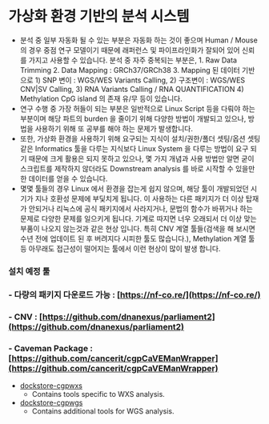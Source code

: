 # 가상화 환경 기반의 분석 시스템

* 분석 중 일부 자동화 될 수 있는 부분은 자동화 하는 것이 좋으며 Human / Mouse 의 경우 중점 연구 모델이기 때문에 래퍼런스 및 파이프라인화가 잘되어 있어 신뢰를 가지고 사용할 수 있습니다.  분석 중 자주 중복되는 부분은, 1. Raw Data Trimming 2. Data Mapping : GRCh37/GRCh38 3. Mapping 된 데이터 기반으로   1\) SNP 변이 : WGS/WES Variants Calling,   2\) 구조변이 : WGS/WES CNV\|SV Calling,   3\) RNA Variants Calling / RNA QUANTIFICATION   4\) Methylation CpG island 의 존재 유/무  등이 있습니다. 
* 연구 수행 중 가장 허들이 되는 부분은 일반적으로 Linux Script 등을 다뤄야 하는 부분이며 해당 파트의 burden 을 줄이기 위해 다양한 방법이 개발되고 있으나, 방법을 사용하기 위해 또 공부를 해야 하는 문제가 발생합니다.  
* 또한, 가상화 환경을 사용하기 위해 요구되는 지식이 설치/권한/폴더 셋팅/옵션 셋팅 같은 Informatics 툴을 다루는 지식보다 Linux System 을 다루는 방법이 요구 되기 때문에  크게 활용은 되지 못하고 있으나, 몇 가지 개념과 사용 방법만 알면 굳이 스크립트를 제작하지 않더라도 Downstream analysis 를 바로 시작할 수 있을만한 데이터를 얻을 수 있습니다. 
* 몇몇 툴들의 경우 Linux 에서 환경을 잡는게 쉽지 않으며, 해당 툴이 개발되었던 시기가 지나 호환성 문제에 부딫치게 됩니다. 이 사용하는 다른 패키지가 더 이상 탑재가 안되거나 리눅스에 공식 패키지에서 사라지거나, 문법의 함수가 바뀌거나 하는 문제로 다양한 문제를 일으키게 됩니다.  기계로 따지면 너우 오래되서 더 이상 맞는 부품이 나오지 않는것과 같은 현상 입니다. 특히 CNV 계열 툴들\(검색을 해 보시면 수년 전에 업데이트 된 후 버려지다 시피한 툴도 많습니다.\), Methylation 계열 툴등 아무래도 접근성이 떨어지는 툴에서 이런 현상이 많이 발생 합니다. 

### 설치 예정 툴

### - 다량의 패키지 다운로드 가능 : [https://nf-co.re/](https://nf-co.re/) 

### - CNV : [https://github.com/dnanexus/parliament2](https://github.com/dnanexus/parliament2)

### - Caveman Package :   [https://github.com/cancerit/cgpCaVEManWrapper](https://github.com/cancerit/cgpCaVEManWrapper)

* [dockstore-cgpwxs](https://github.com/cancerit/dockstore-cgpwxs)
  * Contains tools specific to WXS analysis.
* [dockstore-cgpwgs](https://github.com/cancerit/dockstore-cgpwgs)
  * Contains additional tools for WGS analysis.

###    

 

